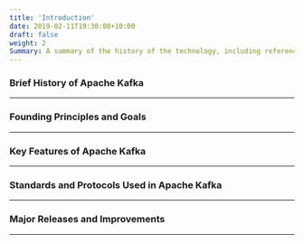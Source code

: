 ```yaml
---
title: 'Introduction'
date: 2019-02-11T19:30:08+10:00
draft: false
weight: 2
Summary: A summary of the history of the technology, including references and discussion of any relevant standards This does not have to be long, but it should be complete – summarize the history and the adopted standards (and by what standards organization)
---
```


### **Brief History of Apache Kafka**
---
### **Founding Principles and Goals**
---
### **Key Features of Apache Kafka**
---
### **Standards and Protocols Used in Apache Kafka**
---
### **Major Releases and Improvements**
---